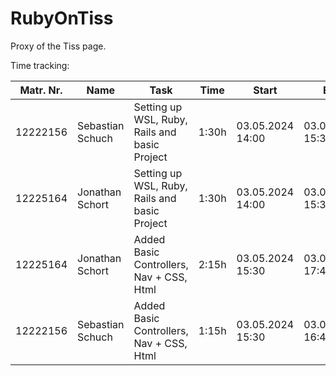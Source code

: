 # RubyOnTiss

Proxy of the Tiss page.

Time tracking:

| Matr. Nr. | Name             | Task                                         | Time  | Start            | End              |
|-----------|------------------|----------------------------------------------|-------|------------------|------------------|
| 12222156  | Sebastian Schuch | Setting up WSL, Ruby, Rails and basic Project | 1:30h | 03.05.2024 14:00 | 03.05.2024 15:30 |
| 12225164  | Jonathan Schort  | Setting up WSL, Ruby, Rails and basic Project | 1:30h | 03.05.2024 14:00 | 03.05.2024 15:30 |
| 12225164  | Jonathan Schort  | Added Basic Controllers, Nav + CSS, Html     | 2:15h | 03.05.2024 15:30 | 03.05.2024 17:45 |
 | 12222156  | Sebastian Schuch | Added Basic Controllers, Nav + CSS, Html     | 1:15h | 03.05.2024 15:30 | 03.05.2024 16:45 |
